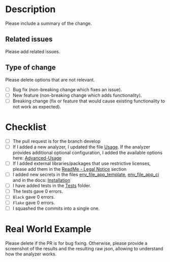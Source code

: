 # Description

Please include a summary of the change.

## Related issues
Please add related issues.

## Type of change

Please delete options that are not relevant.

- [ ] Bug fix (non-breaking change which fixes an issue).
- [ ] New feature (non-breaking change which adds functionality).
- [ ] Breaking change (fix or feature that would cause existing functionality to not work as expected).

# Checklist

- [ ] The pull request is for the branch develop
- [ ] If I added a new analyzer, I updated the file [Usage](https://github.com/intelowlproject/IntelOwl/blob/master/docs/source/Usage.md). If the analyzer provides additional optional configuration, I added the available options here: [Advanced-Usage](./Advanced-Usage.md)
- [ ] If I added external libraries/packages that use restrictive licenses, please add them in the [ReadMe - Legal Notice](https://github.com/certego/IntelOwl/blob/master/README.md) section
- [ ] I added new secrets in the files [env_file_app_template](https://github.com/intelowlproject/IntelOwl/blob/master/env_file_app_template), [env_file_app_ci](https://github.com/certego/IntelOwl/blob/master/env_file_app_travis) and in the docs: [Installation](./Installation.md)
- [ ] I have added tests in the [Tests](https://github.com/intelowlproject/IntelOwl/blob/master/tests) folder. 
- [ ] The tests gave 0 errors.
- [ ] `Black` gave 0 errors.
- [ ] `Flake` gave 0 errors.
- [ ] I squashed the commits into a single one.

# Real World Example

Please delete if the PR is for bug fixing.
Otherwise, please provide a screenshot of the results and the resulting raw json, allowing to understand how the analyzer works.
